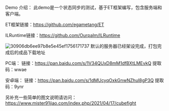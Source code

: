 Demo 介绍：
此demo是一个状态同步的测试，基于ET框架编写，包含服务端和客户端。

ET框架链接：https://github.com/egametang/ET

ILRuntime链接：https://github.com/Ourpalm/ILRuntime

![30906db6ee97b8e5e45ef1756171737](https://user-images.githubusercontent.com/47842835/115104238-a4412200-9f89-11eb-86f7-7f9631aaa301.png)
默认的服务器已经架设完成，打包完成后的成品下载地址

PC端：
链接：https://pan.baidu.com/s/1V34QUxD8mM1dfBXtLMEvkQ 提取码：wwae 

安卓端：
链接：https://pan.baidu.com/s/1dMUcyqOxkGnwNZhul8gP3Q 提取码：9ynr 

另补充一些简单的图文说明请访问：https://www.mister91jiao.com/index.php/2021/04/17/cubefight
